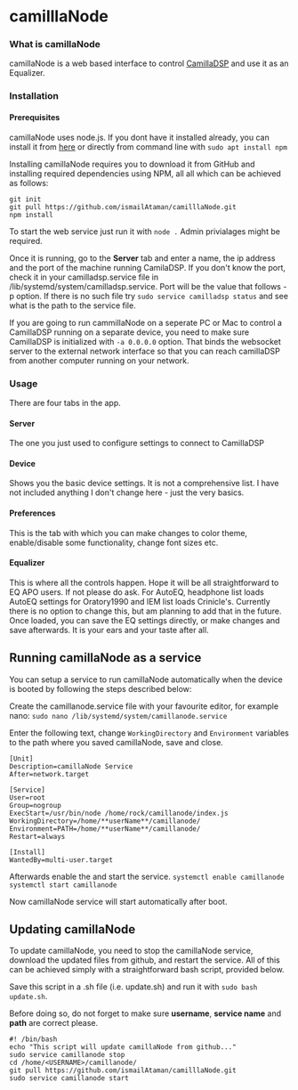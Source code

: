 # camilllaNode
### What is camillaNode
camillaNode is a web based interface to control [CamillaDSP](https://github.com/HEnquist/camilladsp) and use it as an Equalizer.


### Installation

#### Prerequisites 
camillaNode uses node.js. If you dont have it installed already, you can install it from [here](https://nodejs.org/en/download) or directly from command line with `sudo apt install npm`

Installing camillaNode requires you to download it from GitHub and installing required dependencies using NPM, all all which can be achieved as follows:

```
git init
git pull https://github.com/ismailAtaman/camilllaNode.git
npm install
```

To start the web service just run it with `node .` Admin privialages might be required.

Once it is running, go to the **Server** tab and enter a name, the ip address and the port of the machine running CamilaDSP. If you don't know the port,  check it in your camilladsp.service file in /lib/systemd/system/camilladsp.service. Port will be the value that follows -p option. If there is no such file try `sudo service camilladsp status` and see what is the path to the service file.

If you are going to run cammillaNode on a seperate PC or Mac to control a CamillaDSP running on a separate device, you need to make sure CamillaDSP is initialized with `-a 0.0.0.0` option. That binds the websocket server to the external network interface so that you can reach camillaDSP from another computer running on your network.

### Usage

There are four tabs in the app.

#### Server 
The one you just used to configure settings to connect to CamillaDSP

#### Device 
Shows you the basic device settings. It is not a comprehensive list. I have not included anything I don't change here - just the very basics.

#### Preferences 
This is the tab with which you can make changes to color theme, enable/disable some functionality, change font sizes etc.

#### Equalizer 
This is where all the controls happen. Hope it will be all straightforward to EQ APO users. If not please do ask. For AutoEQ, headphone list loads AutoEQ settings for Oratory1990 and IEM list loads Crinicle's. Currently there is no option to change this, but am planning to add that in the future. Once loaded, you can save the EQ settings directly, or make changes and save afterwards. It is your ears and your taste after all.

## Running camillaNode as a service
You can setup a service to run camillaNode automatically when the device is booted by following the steps described below:

Create the camillanode.service file with your favourite editor, for example nano:
`sudo nano /lib/systemd/system/camillanode.service`

Enter the following text, change `WorkingDirectory` and `Environment` variables to the path where you saved camillaNode, save and close.

```
[Unit]
Description=camillaNode Service
After=network.target

[Service]
User=root
Group=nogroup
ExecStart=/usr/bin/node /home/rock/camillanode/index.js
WorkingDirectory=/home/**userName**/camillanode/
Environment=PATH=/home/**userName**/camillanode/
Restart=always

[Install]
WantedBy=multi-user.target
```

Afterwards enable the and start the service.
`systemctl enable camillanode`
`systemctl start camillanode`

Now camillaNode service will start automatically after boot.

## Updating camillaNode 

To update camillaNode, you need to stop the camillaNode service, download the updated files from github, and restart the service. All of this can be achieved simply with a straightforward bash script, provided below. 

Save this script in a .sh file (i.e. update.sh) and run it with `sudo bash update.sh`.

Before doing so, do not forget to make sure  **username**, **service name** and **path** are correct please.

```
#! /bin/bash
echo "This script will update camillaNode from github..."
sudo service camillanode stop
cd /home/<USERNAME>/camillanode/
git pull https://github.com/ismailAtaman/camilllaNode.git
sudo service camillanode start
```
